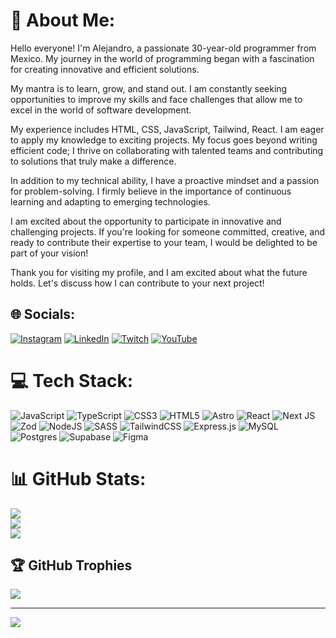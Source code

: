# 💫 About Me:
Hello everyone! I'm Alejandro, a passionate 30-year-old programmer from Mexico. My journey in the world of programming began with a fascination for creating innovative and efficient solutions.

My mantra is to learn, grow, and stand out. I am constantly seeking opportunities to improve my skills and face challenges that allow me to excel in the world of software development.

My experience includes HTML, CSS, JavaScript, Tailwind, React. I am eager to apply my knowledge to exciting projects. My focus goes beyond writing efficient code; I thrive on collaborating with talented teams and contributing to solutions that truly make a difference.

In addition to my technical ability, I have a proactive mindset and a passion for problem-solving. I firmly believe in the importance of continuous learning and adapting to emerging technologies.

I am excited about the opportunity to participate in innovative and challenging projects. If you're looking for someone committed, creative, and ready to contribute their expertise to your team, I would be delighted to be part of your vision!

Thank you for visiting my profile, and I am excited about what the future holds. Let's discuss how I can contribute to your next project!

## 🌐 Socials:
[![Instagram](https://img.shields.io/badge/Instagram-%23E4405F.svg?logo=Instagram&logoColor=white)](https://instagram.com/serranoh93) [![LinkedIn](https://img.shields.io/badge/LinkedIn-%230077B5.svg?logo=linkedin&logoColor=white)](https://linkedin.com/in/serranoh93) [![Twitch](https://img.shields.io/badge/Twitch-%239146FF.svg?logo=Twitch&logoColor=white)](https://twitch.tv/Serranoh93) [![YouTube](https://img.shields.io/badge/YouTube-%23FF0000.svg?logo=YouTube&logoColor=white)](https://youtube.com/@a.serrano8657) 

# 💻 Tech Stack:
![JavaScript](https://img.shields.io/badge/javascript-%23323330.svg?style=for-the-badge&logo=javascript&logoColor=%23F7DF1E) ![TypeScript](https://img.shields.io/badge/typescript-%23007ACC.svg?style=for-the-badge&logo=typescript&logoColor=white) ![CSS3](https://img.shields.io/badge/css3-%231572B6.svg?style=for-the-badge&logo=css3&logoColor=white) ![HTML5](https://img.shields.io/badge/html5-%23E34F26.svg?style=for-the-badge&logo=html5&logoColor=white) ![Astro](https://img.shields.io/badge/astro-%232C2052.svg?style=for-the-badge&logo=astro&logoColor=white) ![React](https://img.shields.io/badge/react-%2320232a.svg?style=for-the-badge&logo=react&logoColor=%2361DAFB) ![Next JS](https://img.shields.io/badge/Next-black?style=for-the-badge&logo=next.js&logoColor=white) ![Zod](https://img.shields.io/badge/zod-%233068b7.svg?style=for-the-badge&logo=zod&logoColor=white) ![NodeJS](https://img.shields.io/badge/node.js-6DA55F?style=for-the-badge&logo=node.js&logoColor=white) ![SASS](https://img.shields.io/badge/SASS-hotpink.svg?style=for-the-badge&logo=SASS&logoColor=white) ![TailwindCSS](https://img.shields.io/badge/tailwindcss-%2338B2AC.svg?style=for-the-badge&logo=tailwind-css&logoColor=white) ![Express.js](https://img.shields.io/badge/express.js-%23404d59.svg?style=for-the-badge&logo=express&logoColor=%2361DAFB) ![MySQL](https://img.shields.io/badge/mysql-%2300000f.svg?style=for-the-badge&logo=mysql&logoColor=white) ![Postgres](https://img.shields.io/badge/postgres-%23316192.svg?style=for-the-badge&logo=postgresql&logoColor=white) ![Supabase](https://img.shields.io/badge/Supabase-3ECF8E?style=for-the-badge&logo=supabase&logoColor=white) ![Figma](https://img.shields.io/badge/figma-%23F24E1E.svg?style=for-the-badge&logo=figma&logoColor=white)
# 📊 GitHub Stats:
![](https://github-readme-stats.vercel.app/api?username=SerranoH93&theme=prussian&hide_border=false&include_all_commits=false&count_private=false)<br/>
![](https://github-readme-streak-stats.herokuapp.com/?user=SerranoH93&theme=prussian&hide_border=false)<br/>
![](https://github-readme-stats.vercel.app/api/top-langs/?username=SerranoH93&theme=prussian&hide_border=false&include_all_commits=false&count_private=false&layout=compact)

## 🏆 GitHub Trophies
![](https://github-profile-trophy.vercel.app/?username=SerranoH93&theme=darkhub&no-frame=false&no-bg=true&margin-w=4)

---
[![](https://visitcount.itsvg.in/api?id=SerranoH93&icon=0&color=0)](https://visitcount.itsvg.in)

<!-- Proudly created with GPRM ( https://gprm.itsvg.in ) -->
